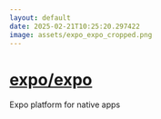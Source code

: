 ```yaml
---
layout: default
date: 2025-02-21T10:25:20.297422
image: assets/expo_expo_cropped.png
---
```


# [expo/expo](https://github.com/expo/expo)

Expo platform for native apps
